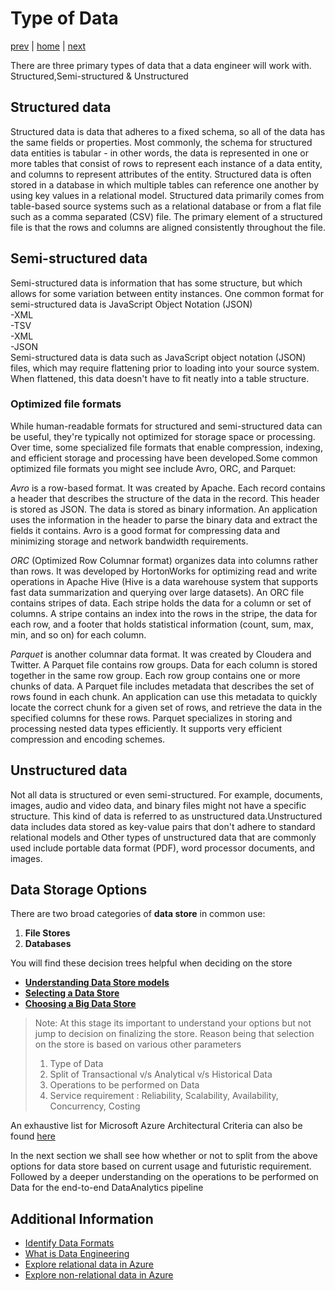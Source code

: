 # Type of Data

[prev](./introduction.md) | [home](./introduction.md)  | [next](./splitofdata.md)

There are three primary types of data that a data engineer will work with. Structured,Semi-structured & Unstructured

## Structured data

Structured data is data that adheres to a fixed schema, so all of the data has the same fields or properties. Most commonly, the schema for structured data entities is tabular - in other words, the data is represented in one or more tables that consist of rows to represent each instance of a data entity, and columns to represent attributes of the entity. Structured data is often stored in a database in which multiple tables can reference one another by using key values in a relational model. Structured data primarily comes from table-based source systems such as a relational database or from a flat file such as a comma separated (CSV) file. The primary element of a structured file is that the rows and columns are aligned consistently throughout the file.

## Semi-structured data

Semi-structured data is information that has some structure, but which allows for some variation between entity instances. One common format for semi-structured data is JavaScript Object Notation (JSON)</br>
-XML </br>
-TSV </br>
-XML </br>
-JSON </br>
Semi-structured data is data such as JavaScript object notation (JSON) files, which may require flattening prior to loading into your source system. When flattened, this data doesn't have to fit neatly into a table structure.

### Optimized file formats

While human-readable formats for structured and semi-structured data can be useful, they're typically not optimized for storage space or processing. Over time, some specialized file formats that enable compression, indexing, and efficient storage and processing have been developed.Some common optimized file formats you might see include Avro, ORC, and Parquet:

*Avro*  is a row-based format. It was created by Apache. Each record contains a header that describes the structure of the data in the record. This header is stored as JSON. The data is stored as binary information. An application uses the information in the header to parse the binary data and extract the fields it contains. Avro is a good format for compressing data and minimizing storage and network bandwidth requirements.

*ORC* (Optimized Row Columnar format) organizes data into columns rather than rows. It was developed by HortonWorks for optimizing read and write operations in Apache Hive (Hive is a data warehouse system that supports fast data summarization and querying over large datasets). An ORC file contains stripes of data. Each stripe holds the data for a column or set of columns. A stripe contains an index into the rows in the stripe, the data for each row, and a footer that holds statistical information (count, sum, max, min, and so on) for each column.

*Parquet*  is another columnar data format. It was created by Cloudera and Twitter. A Parquet file contains row groups. Data for each column is stored together in the same row group. Each row group contains one or more chunks of data. A Parquet file includes metadata that describes the set of rows found in each chunk. An application can use this metadata to quickly locate the correct chunk for a given set of rows, and retrieve the data in the specified columns for these rows. Parquet specializes in storing and processing nested data types efficiently. It supports very efficient compression and encoding schemes.

## Unstructured data

Not all data is structured or even semi-structured. For example, documents, images, audio and video data, and binary files might not have a specific structure. This kind of data is referred to as unstructured data.Unstructured data includes data stored as key-value pairs that don't adhere to standard relational models and Other types of unstructured data that are commonly used include portable data format (PDF), word processor documents, and images.

## Data Storage Options

There are two broad categories of **data store** in common use:

1. **File Stores**
2. **Databases**

You will find these decision trees helpful when deciding on the store

- **[Understanding Data Store models](https://learn.microsoft.com/azure/architecture/guide/technology-choices/data-store-overview)**
- **[Selecting a Data Store](https://learn.microsoft.com/azure/architecture/guide/technology-choices/data-store-decision-tree)**
- **[Choosing a Big Data Store](https://learn.microsoft.com/azure/architecture/data-guide/technology-choices/data-storage)**

> Note:
At this stage its important to understand your options but not jump to decision on finalizing the store. Reason being that selection on the store is based on various other parameters
>
>1. Type of Data
>1. Split of Transactional v/s Analytical v/s Historical Data
>1. Operations to be performed on Data
>1. Service requirement : Reliability, Scalability, Availability, Concurrency, Costing

An exhaustive list for Microsoft Azure Architectural Criteria can also be found [here](https://learn.microsoft.com/azure/architecture/guide/technology-choices/data-store-considerations)

In the next section we shall see how whether or not to split from the above options for data store based on current usage and futuristic requirement. Followed by a deeper understanding on the operations to be performed on Data for the end-to-end DataAnalytics pipeline

## Additional Information

- [Identify Data Formats](https://learn.microsoft.com/training/modules/explore-core-data-concepts/2-data-formats)
- [What is Data Engineering](https://learn.microsoft.com/training/modules/introduction-to-data-engineering-azure/2-what-data-engineering)
- [Explore relational data in Azure](https://learn.microsoft.com/training/paths/azure-data-fundamentals-explore-relational-data/)
- [Explore non-relational data in Azure](https://learn.microsoft.com/training/paths/azure-data-fundamentals-explore-non-relational-data/)
